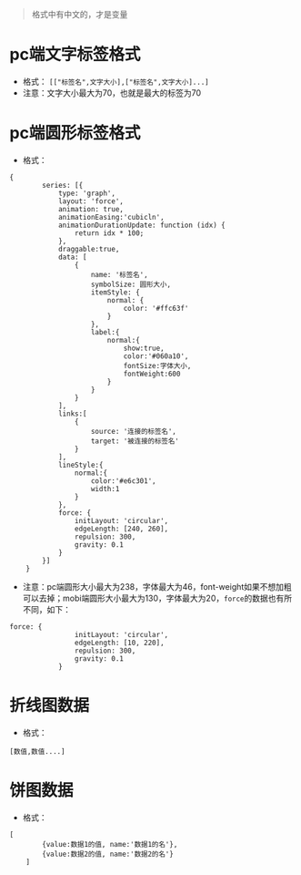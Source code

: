 > 格式中有中文的，才是变量

# pc端文字标签格式
- 格式：
```[["标签名",文字大小],["标签名",文字大小]...]```
- 注意：文字大小最大为70，也就是最大的标签为70

# pc端圆形标签格式
- 格式：
```
{
        series: [{
            type: 'graph',
            layout: 'force',
            animation: true,
            animationEasing:'cubicln',
            animationDurationUpdate: function (idx) {
                return idx * 100;
            },
            draggable:true,
            data: [
                {
                    name: '标签名',
                    symbolSize: 圆形大小,
                    itemStyle: {
                        normal: {
                            color: '#ffc63f'
                        }
                    },
                    label:{
                        normal:{
                            show:true,
                            color:'#060a10',
                            fontSize:字体大小,
                            fontWeight:600
                        }
                    }
                }
            ],
            links:[
                {
                    source: '连接的标签名',
                    target: '被连接的标签名'
                }
            ],
            lineStyle:{
                normal:{
                    color:'#e6c301',
                    width:1
                }
            },
            force: {
                initLayout: 'circular',
                edgeLength: [240, 260],
                repulsion: 300,
                gravity: 0.1
            }
        }]
    }
```
- 注意：pc端圆形大小最大为238，字体最大为46，font-weight如果不想加粗可以去掉；mobi端圆形大小最大为130，字体最大为20，``force``的数据也有所不同，如下：
```
force: {
                initLayout: 'circular',
                edgeLength: [10, 220],
                repulsion: 300,
                gravity: 0.1
            }
```

# 折线图数据

- 格式：
```
[数值,数值....]
```

# 饼图数据
- 格式：
```
[
        {value:数据1的值, name:'数据1的名'},
        {value:数据2的值, name:'数据2的名'}
    ]
```